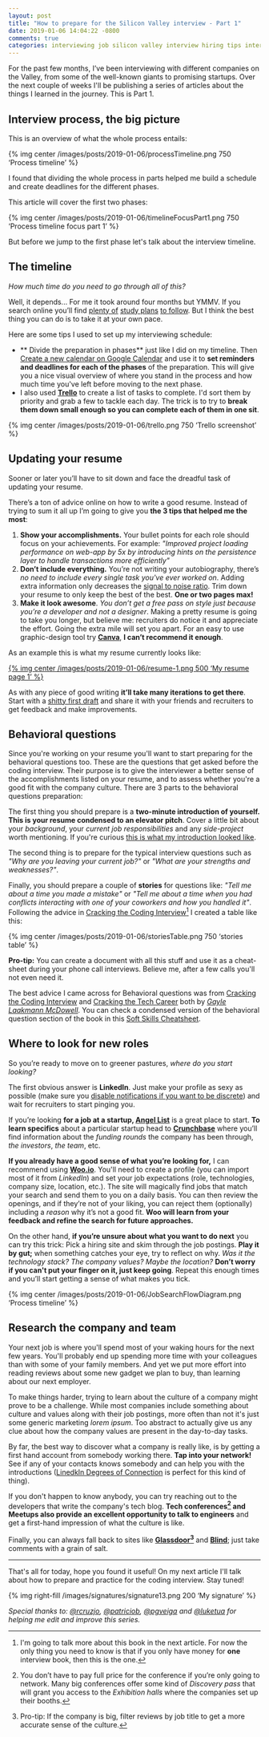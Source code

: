 ```yaml
---
layout: post
title: "How to prepare for the Silicon Valley interview - Part 1"
date: 2019-01-06 14:04:22 -0800
comments: true
categories: interviewing job silicon valley interview hiring tips interview-series
---
```


For the past few months, I’ve been interviewing with different companies on the Valley, from some of the well-known giants to promising startups. Over the next couple of weeks I'll be publishing a series of articles about the things I learned in the journey. This is Part 1.

<!--more-->

## Interview process, the big picture

This is an overview of what the whole process entails:

{% img center /images/posts/2019-01-06/processTimeline.png 750 ‘Process timeline’ %} 

I found that dividing the whole process in parts helped me build a schedule and create deadlines for the different phases.

This article will cover the first two phases:

{% img center /images/posts/2019-01-06/timelineFocusPart1.png 750 ‘Process timeline focus part 1’ %} 

But before we jump to the first phase let's talk about the interview timeline.

## The timeline

_How much time do you need to go through all of this?_ 

Well, it depends... For me it took around four months but YMMV. If you search online you’ll find [plenty of][30] [study plans][1] [to follow][2]. But I think the best thing you can do is to take it at your own pace. 

Here are some tips I used to set up my interviewing schedule:

* ** Divide the preparation in phases** just like I did on my timeline. Then [Create a new calendar on Google Calendar][3] and use it to **set reminders and deadlines for each of the phases** of the preparation. This will give you a nice visual overview of where you stand in the process and how much time you've left before moving to the next phase.
* I also used **[Trello][4]** to create a list of tasks to complete. I'd sort them by priority and grab a few to tackle each day. The trick is to try to __break them down small enough so you can complete each of them in one sit__.

{% img center /images/posts/2019-01-06/trello.png 750 ‘Trello screenshot’ %} 

## Updating your resume

Sooner or later you’ll have to sit down and face the dreadful task of updating your resume.

There’s a ton of advice online on how to write a good resume. Instead of trying to sum it all up I’m going to give you **the 3 tips that helped me the most**:

1. **Show your accomplishments.** Your bullet points for each role should focus on your achievements. For example: _"Improved project loading performance on web-app by 5x by introducing hints on the 
persistence layer to handle transactions more efficiently"_
2. **Don’t include everything.** You’re not writing your autobiography, there’s _no need to include every single task you've ever worked on_. Adding extra information only decreases the [signal to noise ratio][11]. Trim down your resume to only keep the best of the best. **One or two pages max!**
3. **Make it look awesome**. _You don’t get a free pass on style just because you’re a developer and not a designer_. Making a pretty resume is going to take you longer, but believe me: recruiters do notice it and appreciate the effort. Going the extra mile will set you apart. For an easy to use graphic-design tool try **[Canva][12]**, __I can’t recommend it enough__.

As an example this is what my resume currently looks like:

[{% img center /images/posts/2019-01-06/resume-1.png 500 ‘My resume page 1’ %} ][resume]

As with any piece of good writing **it’ll take many iterations to get there**. Start with a [shitty first draft][13] and share it with your friends and recruiters to get feedback and make improvements. 

## Behavioral questions

Since you're working on your resume you'll want to start preparing for the behavioral questions too. These are the questions that get asked before the coding interview. Their purpose is to give the interviewer a better sense of the accomplishments listed on your resume, and to assess whether you're a good fit with the company culture. There are 3 parts to the behavioral questions preparation:

The first thing you should prepare is a __two-minute introduction of yourself.__ __This is your resume condensed to an elevator pitch__. Cover a little bit about your _background_, your _current job responsibilities_ and any _side-project_ worth mentioning. If you're curious [this is what my introduction looked like][ThisIsWhatMyIntroductionLookedLike].

The second thing is to prepare for the typical interview questions such as _"Why are you leaving your current job?"_ or _"What are your strengths and weaknesses?"_. 

Finally, you should prepare a couple of __stories__ for questions like: _"Tell me about a time you made a mistake"_ or _"Tell me about a time when you had conflicts interacting with one of your coworkers and how you handled it"_. Following the advice in [Cracking the Coding Interview][19][^1] I created a table like this:

{% img center /images/posts/2019-01-06/storiesTable.png 750 ‘stories table’ %}

__Pro-tip:__ You can create a document with all this stuff and use it as a cheat-sheet during your phone call interviews. Believe me, after a few calls you'll not even need it.

The best advice I came across for Behavioral questions was from [Cracking the Coding Interview][19] and [Cracking the Tech Career][CrackingTheTechCareer] both by _[Gayle Laakmann McDowell][99]_. You can check a condensed version of the behavioral question section of the book in this [Soft Skills Cheatsheet][SoftSkillsCheatsheet].

## Where to look for new roles

So you’re ready to move on to greener pastures, _where do you start looking?_

The first obvious answer is **LinkedIn**. Just make your profile as sexy as possible (make sure you [disable notifications if you want to be discrete][5]) and wait for recruiters to start pinging you. 

If you’re looking **for a job at a startup, [Angel List][6]** is a great place to start. **To learn specifics** about a particular startup head to **[Crunchbase][7]** where you’ll find information about the _funding rounds_ the company has been through, _the investors_, _the team_, etc. 

**If you already have a good sense of what you’re looking for,** I can recommend using **[Woo.io][8]**. You'll need to create a profile (you can import most of it from _LinkedIn_) and set your job expectations (role, technologies, company size, location, etc.). The site will magically find jobs that match your search and send them to you on a daily basis. You can then review the openings, and if they’re not of your liking, you can reject them (optionally) including a _reason_ why it’s not a good fit. **Woo will learn from your feedback and refine the search for future approaches.**

On the other hand, **if you’re unsure about what you want to do next** you can try this trick: Pick a hiring site and skim through the job postings. **Play it by gut;** when something catches your eye, try to reflect on why. _Was it the technology stack?_ _The company values?_ _Maybe the location?_ **Don’t worry if you can't put your finger on it, just keep going**. Repeat this enough times and you’ll start getting a sense of what makes you tick.

{% img center /images/posts/2019-01-06/JobSearchFlowDiagram.png ‘Process timeline’ %} 

## Research the company and team

Your next job is where you'll spend most of your waking hours for the next few years. You'll probably end up spending more time with your colleagues than with some of your family members. And yet we put more effort into reading reviews about some new gadget we plan to buy, than learning about our next employer.

To make things harder, trying to learn about the culture of a company might prove to be a challenge. While most companies include something about culture and values along with their job postings, more often than not it's just some generic marketing _lorem ipsum_. Too abstract to actually give us any clue about how the company values are present in the day-to-day tasks.

By far, the best way to discover what a company is really like, is by getting a first hand account from somebody working there. __Tap into your network!__ See if any of your contacts knows somebody and can help you with the introductions ([LinedkIn Degrees of Connection][LinedkinDegreesOfConnection] is perfect for this kind of thing). 

If you don't happen to know anybody, you can try reaching out to the developers that write the company's tech blog.  **Tech conferences[^2] and Meetups also provide an excellent opportunity to talk to engineers** and get a first-hand impression of what the culture is like. 

Finally, you can always fall back to sites like **[Glassdoor][9][^3]** and **[Blind][10]**; just take comments with a grain of salt.

----

That's all for today, hope you found it useful! On my next article I'll talk about how to prepare and practice for the coding interview. Stay tuned!

{% img right-fill /images/signatures/signature13.png 200 ‘My signature’ %} 

_Special thanks to: [@rcruzjo][rcruzjo], [@patriciob][patriciob], [@pgveiga][pveiga] and [@luketua][luketua] for helping me edit and improve this series._


[^1]: I'm going to talk more about this book in the next article. For now the only thing you need to know is that if you only have money for __one__ interview book, then this is the one.

[^2]:   You don’t have to pay full price for the conference if you’re only going to network. Many big conferences offer some kind of _Discovery pass_ that will grant you access to the _Exhibition halls_ where the companies set up their booths.

[^3]:   Pro-tip: If the company is big, filter reviews by job title to get a more accurate sense of the culture.

[1]:    https://www.linkedin.com/pulse/average-googler-four-weeks-study-plan-milad-naseri/
[2]:    https://www.quora.com/Can-I-crack-the-Google-interview-in-just-1-month-of-preparation-If-yes-then-how-I-just-know-the-basics-of-C-and-C++
[3]:    https://support.google.com/calendar/answer/37095?hl=en
[4]:    https://trello.com
[5]:    https://www.dailydot.com/debug/how-to-update-linkedin-without-notifications/
[6]:    https://angel.co/
[7]:    https://www.crunchbase.com
[8]:    https://woo.io/
[9]:    https://www.glassdoor.com/index.htm
[10]:   https://www.teamblind.com/articles/Topics
[11]:   https://en.wikipedia.org/wiki/Signal-to-noise_ratio
[12]:   https://www.canva.com/
[13]:   https://www.goodreads.com/quotes/288933-almost-all-good-writing-begins-with-terrible-first-efforts-you
[19]: http://www.crackingthecodinginterview.com/
[99]: http://www.gayle.com/
[CrackingTheTechCareer]: https://www.amazon.com/Cracking-Tech-Career-Insider-Microsoft-ebook/dp/B00MFPZ9X6
[30]: https://www.quora.com/How-should-I-prepare-for-my-Google-interview-if-I-have-1-month-left-and-I%E2%80%99m-applying-for-a-software-engineer-role
[resume]: https://drive.google.com/file/d/12FKryxTfewr_QtvQtTDMJf-NwmuySY2k/view?usp=sharing
[ThisIsWhatMyIntroductionLookedLike]: https://docs.google.com/document/d/1bX3Vpr9icGCMbJvHMuWb3Q9GmKORf3W2DJ_fziV8Wtk/edit?usp=sharing
[SoftSkillsCheatsheet]: http://www.crackingthecodinginterview.com/uploads/6/5/2/8/6528028/cracking_the_soft_skills_-_v6.pdf
[rcruzjo]:  https://twitter.com/rcruzjo
[patriciob]: https://twitter.com/patriciob
[pveiga]: https://twitter.com/pgveiga
[luketua]: https://www.instagram.com/luketua
[LinedkinDegreesOfConnection]: https://www.linkedin.com/help/linkedin/answer/110/your-network-and-degrees-of-connection?lang=en
